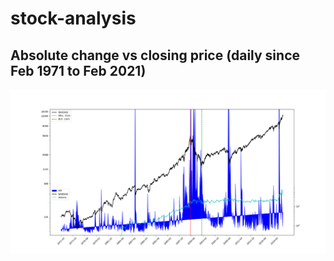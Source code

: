 # stock-analysis

## Absolute change vs closing price (daily since Feb 1971 to Feb 2021)
<img
src="long-trend/graphs/Final_1.png"
raw=true
alt="Subject Pronouns"
style="margin-right: 10px;"
/>
